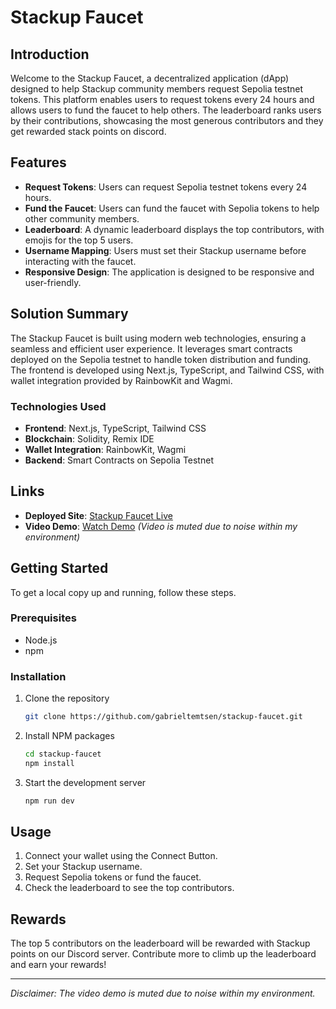 # Stackup Faucet

## Introduction

Welcome to the Stackup Faucet, a decentralized application (dApp) designed to help Stackup community members request Sepolia testnet tokens. This platform enables users to request tokens every 24 hours and allows users to fund the faucet to help others. The leaderboard ranks users by their contributions, showcasing the most generous contributors and they get rewarded stack points on discord.

## Features

- **Request Tokens**: Users can request Sepolia testnet tokens every 24 hours.
- **Fund the Faucet**: Users can fund the faucet with Sepolia tokens to help other community members.
- **Leaderboard**: A dynamic leaderboard displays the top contributors, with emojis for the top 5 users.
- **Username Mapping**: Users must set their Stackup username before interacting with the faucet.
- **Responsive Design**: The application is designed to be responsive and user-friendly.

## Solution Summary

The Stackup Faucet is built using modern web technologies, ensuring a seamless and efficient user experience. It leverages smart contracts deployed on the Sepolia testnet to handle token distribution and funding. The frontend is developed using Next.js, TypeScript, and Tailwind CSS, with wallet integration provided by RainbowKit and Wagmi.

### Technologies Used

- **Frontend**: Next.js, TypeScript, Tailwind CSS
- **Blockchain**: Solidity, Remix IDE
- **Wallet Integration**: RainbowKit, Wagmi
- **Backend**: Smart Contracts on Sepolia Testnet

## Links

- **Deployed Site**: [Stackup Faucet Live](https://stackup-faucet.vercel.app/)
- **Video Demo**: [Watch Demo](https://youtu.be/X2ve8S8M8Ls) *(Video is muted due to noise within my environment)*

## Getting Started

To get a local copy up and running, follow these steps.

### Prerequisites

- Node.js
- npm

### Installation

1. Clone the repository
    ```sh
    git clone https://github.com/gabrieltemtsen/stackup-faucet.git
    ```
2. Install NPM packages
    ```sh
    cd stackup-faucet
    npm install
    ```
3. Start the development server
    ```sh
    npm run dev
    ```

## Usage

1. Connect your wallet using the Connect Button.
2. Set your Stackup username.
3. Request Sepolia tokens or fund the faucet.
4. Check the leaderboard to see the top contributors.

## Rewards

The top 5 contributors on the leaderboard will be rewarded with Stackup points on our Discord server. Contribute more to climb up the leaderboard and earn your rewards!

---

*Disclaimer: The video demo is muted due to noise within my environment.*
